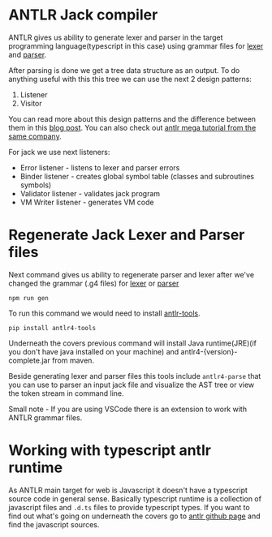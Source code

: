 # ANTLR Jack compiler
ANTLR gives us ability to generate lexer and parser in the target programming language(typescript in this case) using grammar files for [lexer](src/languages/grammars/JackLexer.g4) and [parser](src/languages/grammars/JackParser.g4). 

After parsing is done we get a tree data structure as an output. To do anything useful with this this tree we can use the next 2 design patterns:
1) Listener
2) Visitor 

You can read more about this design patterns and the difference between them in this [blog post](https://tomassetti.me/listeners-and-visitors/). You can also check out [antlr mega tutorial from the same company](https://tomassetti.me/antlr-mega-tutorial/).

For jack we use next listeners:
- Error listener - listens to lexer and parser errors
- Binder listener - creates global symbol table (classes and subroutines symbols)
- Validator listener - validates jack program 
- VM Writer listener - generates VM code

# Regenerate Jack Lexer and Parser files

Next command gives us ability to regenerate parser and lexer after we've changed the grammar (.g4 files) for [lexer](src/languages/grammars/JackLexer.g4) or [parser](src/languages/grammars/JackParser.g4)

```
npm run gen
```
To run this command we would need to install [antlr-tools](https://github.com/antlr/antlr4-tools/blob/master/README.md).  
```
pip install antlr4-tools
```
Underneath the covers previous command will install Java runtime(JRE)(if you don't have java installed on your machine) and antlr4-{version}-complete.jar from maven.  

Beside generating lexer and parser files this tools include `antlr4-parse` that you can use to parser an input jack file and visualize the AST tree or view the token stream in command line. 

Small note - If you are using VSCode there is an extension to work with ANTLR grammar files.

# Working with typescript antlr runtime 
As ANTLR main target for web is Javascript it doesn't have a typescript source code in general sense. Basically typescript runtime is a collection of javascript files and `.d.ts` files to provide typescript types. If you want to find out what's going on underneath the covers go to [antlr github page](https://github.com/antlr/antlr4/tree/dev/runtime/JavaScript) and find the javascript sources.